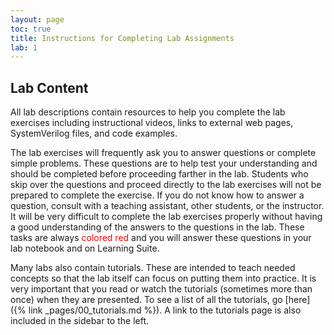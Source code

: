 ```yaml
---
layout: page
toc: true
title: Instructions for Completing Lab Assignments
lab: 1
---
```


## Lab Content
All lab descriptions contain resources to help you complete the lab exercises including instructional videos, links to external web pages, SystemVerilog files, and code examples.

The lab exercises will frequently ask you to answer questions or complete simple problems. These questions are to help test your understanding and should be completed before proceeding farther in the lab. Students who skip over the questions and proceed directly to the lab exercises will not be prepared to complete the exercise. If you do not know how to answer a question, consult with a teaching assistant, other students, or the instructor. It will be very difficult to complete the lab exercises properly without having a good understanding of the answers to the questions in the lab. These tasks are always <span style="color:red">colored red</span> and you will answer these questions in your lab notebook and on Learning Suite.

Many labs also contain tutorials. These are intended to teach needed concepts so that the lab itself can focus on putting them into practice. It is very important that you read or watch the tutorials (sometimes more than once) when they are presented. To see a list of all the tutorials, go [here]({% link _pages/00_tutorials.md %}). A link to the tutorials page is also included in the sidebar to the left.

<!-- Many of the labs discuss topics that are taught in the textbook. References to these sections will be presented with footnotes. ((This is an example footnote.))-->
